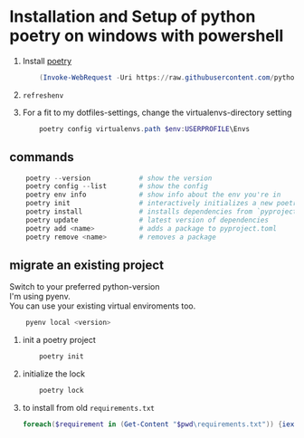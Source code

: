 # Installation and Setup of python poetry on windows with powershell

1. Install [poetry](https://python-poetry.org/)

    ```powershell
        (Invoke-WebRequest -Uri https://raw.githubusercontent.com/python-poetry/poetry/master/get-poetry.py -UseBasicParsing).Content | python
    ```

2. `refreshenv`

3. For a fit to my dotfiles-settings, change the virtualenvs-directory setting

    ```powershell
        poetry config virtualenvs.path $env:USERPROFILE\Envs
    ```

## commands

```powershell
    poetry --version            # show the version
    poetry config --list        # show the config
    poetry env info             # show info about the env you're in
    poetry init                 # interactively initializes a new poetry project
    poetry install              # installs dependencies from `pyproject.toml` and creates a `poetry.lock`
    poetry update               # latest version of dependencies
    poetry add <name>           # adds a package to pyproject.toml
    poetry remove <name>        # removes a package
```

## migrate an existing project

Switch to your preferred python-version\
I'm using pyenv.\
You can use your existing virtual enviroments too.

```powershell
    pyenv local <version>
```

1. init a poetry project

    ```powershell
        poetry init
    ```

2. initialize the lock

    ```powershell
        poetry lock
    ```

3. to install from old `requirements.txt`

    ```powershell
    foreach($requirement in (Get-Content "$pwd\requirements.txt")) {iex "poetry add $requirement"}
    ```

